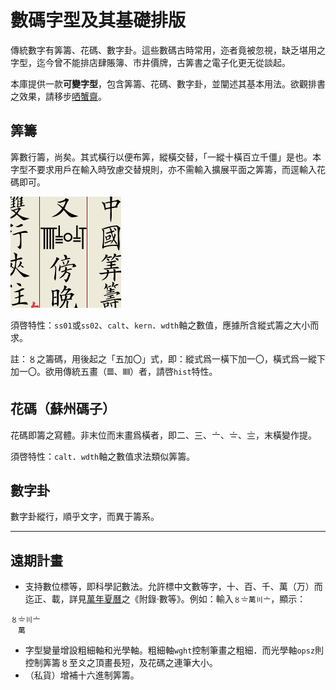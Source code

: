 # 數碼字型及其基礎排版

傳統數字有筭籌、花碼、數字卦。這些數碼古時常用，迩者竟被忽視，缺乏堪用之字型，迄今曾不能排店肆賬簿、市井價牌，古筭書之電子化更无從談起。

本庫提供一款**可變字型**，包含筭籌、花碼、數字卦，並闡述其基本用法。欲觀排書之效果，請移步[哂蟹齋](https://vert.neocities.org/)。

## 筭籌

筭數行籌，尚矣。其式橫行以便布筭，縱橫交替，「一縱十橫百立千僵」是也。本字型不要求用戶在輸入時攷慮交替規則，亦不需輸入擴展平面之筭籌，而逕輸入花碼即可。

![輸入〩〨〇〧〦](圖/筭籌示例.png)

須啓特性：`ss01`或`ss02`、`calt`、`kern`．`wdth`軸之數值，應據所含縱式籌之大小而求。

註：〥之籌碼，用後起之「五加〇」式，即：縱式爲一橫下加一〇，橫式爲一縱下加一〇。欲用傳統五畫（𝍤、𝍭）者，請啓`hist`特性。

## 花碼（蘇州碼子）

花碼即籌之寫體。非末位而末畫爲橫者，即二、三、〦、〧、〨，末橫變作提。

須啓特性：`calt`．`wdth`軸之數值求法類似筭籌。

## 數字卦

數字卦縱行，順乎文字，而異于籌系。

---
## 遠期計畫

- 支持數位標等，即科學記數法。允許標中文數等字，十、百、千、萬（万）而迄正、載，詳見[萬年夏曆](https://vert.neocities.org/cld/%E8%90%AC%E5%B9%B4%E5%A4%8F%E6%9B%86/)之《附錄·數等》。例如：輸入`〥〧萬〣〦`，顯示：
```
〥〧〣〦
　萬
```
- 字型變量增設粗細軸和光學軸。粗細軸`wght`控制筆畫之粗細．而光學軸`opsz`則控制筭籌〥至〩之頂畫長短，及花碼之連筆大小。
- （私貨）增補十六進制筭籌。
